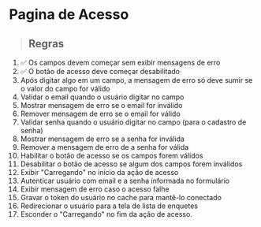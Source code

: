 # Pagina de Acesso

> ## Regras
1. ✅ Os campos devem começar sem exibir mensagens de erro
2. ✅ O botão de acesso deve começar desabilitado
3. Após digitar algo em um campo, a mensagem de erro só deve sumir se o valor do campo for válido
4. Validar o email quando o usuário digitar no campo
5. Mostrar mensagem de erro se o email for inválido
6. Remover mensagem de erro se o email for válido
7. Validar senha quando o usuário digitar no campo (para o cadastro de senha)
8. Mostrar mensagem de erro se a senha for inválida
9. Remover a mensagem de erro de a senha for válida
10. Habilitar o botão de acesso se os campos forem válidos
11. Desabilitar o botão de acesso se algum dos campos forem inválidos
12. Exibir "Carregando" no início da ação de acesso
13. Autenticar usuário com email e a senha informada no formulário
14. Exibir mensagem de erro caso o acesso falhe
15. Gravar o token do usuário no cache para mantê-lo conectado
16. Redirecionar o usuário para a tela de lista de enquetes
17. Esconder o "Carregando" no fim da ação de acesso.